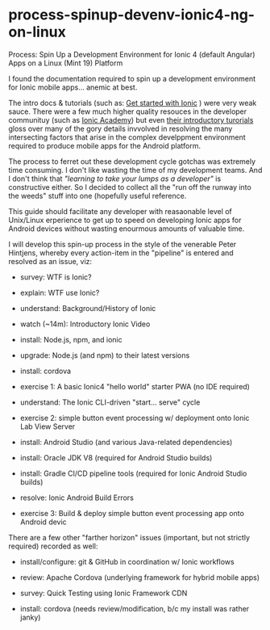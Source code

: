 # process-spinup-devenv-ionic4-ng-on-linux
Process: Spin Up a Development Environment for Ionic 4 (default Angular) Apps on a Linux (Mint 19) Platform

I found the documentation required to spin up a development environment for Ionic mobile apps... anemic at best.  

The intro docs & tutorials (such as: [Get started with Ionic](https://ionicframework.com/getting-started) ) were very weak sauce. There were a few much higher quality resouces in the developer communituy (such as [Ionic Academy](https://ionicacademy.com/)) but even [their introductory turorials](https://ionicacademy.com/getting-started-with-ionic-4/) gloss over many of the gory details invvolved in resolving the many intersecting factors that arise in the complex develppment environment required to produce mobile apps for the Android platform.  

The process to ferret out these development cycle gotchas was extremely time consuming.  I don't like wasting the time of my development teams.  And I don't think that _"learning to take your lumps as a developer"_ is constructive either.  So I decided to collect all the "run off the runway into the weeds" stuff into one (hopefully useful reference.  

This guide should facilitate any developer with reasaonable level of Unix/Linux erperience to get up to speed on developing Ionic apps for Android devices without wasting enourmous amounts of valuable time.  

I will develop this spin-up process in the style of the venerable Peter Hintjens, whereby every action-item in the "pipeline" is 
entered and resolved as an issue, viz:

- survey: WTF is Ionic?

- explain: WTF use Ionic?

- understand: Background/History of Ionic

- watch (~14m): Introductory Ionic Video

- install: Node.js, npm, and ionic

- upgrade: Node.js (and npm) to their latest versions

- install: cordova

- exercise 1: A basic Ionic4 "hello world" starter PWA (no IDE required)

- understand: The Ionic CLI-driven "start... serve" cycle

- exercise 2: simple button event processing w/ deployment onto Ionic Lab View Server

- install: Android Studio (and various Java-related dependencies)

- install: Oracle JDK V8 (required for Android Studio builds)

- install: Gradle CI/CD pipeline tools (required for Ionic Android Studio builds)

- resolve: Ionic Android Build Errors

- exercise 3: Build & deploy simple button event processing app onto Android devic


There are a few other "farther horizon" issues (important, but not strictly required) recorded as well:


- install/configure: git & GitHub in coordination w/ Ionic workflows

- review: Apache Cordova (underlying framework for hybrid mobile apps)

- survey: Quick Testing using Ionic Framework CDN

- install: cordova (needs review/modification, b/c my install was rather janky)

